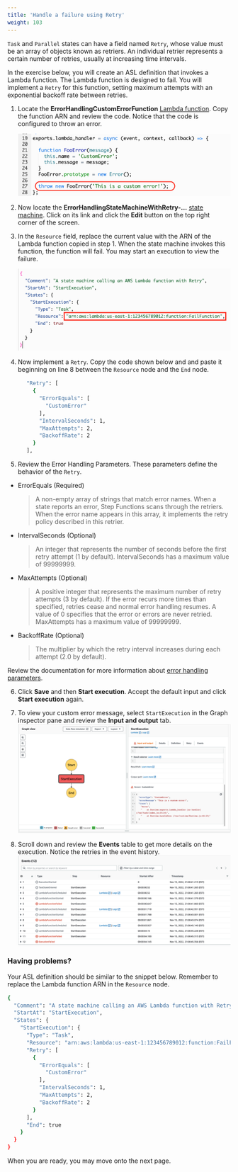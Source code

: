 ```yaml
---
title: 'Handle a failure using Retry'
weight: 103
---
```


`Task` and `Parallel` states can have a field named `Retry`, whose value must be an array of objects known as retriers. An individual retrier represents a certain number of retries, usually at increasing time intervals.

In the exercise below, you will create an ASL definition that invokes a Lambda function. The Lambda function is designed to fail. You will implement a `Retry` for this function, setting maximum attempts with an exponential backoff rate between retries.

1. Locate the **ErrorHandlingCustomErrorFunction** [Lambda function](https://console.aws.amazon.com/lambda/home). Copy the function ARN and review the code. Notice that the code is configured to throw an error.

   ![Lambda function throws FooError](/static/img/module-8/error-handling-lambda-foo-error.png)

2. Now locate the **ErrorHandlingStateMachineWithRetry-...** [state machine](https://console.aws.amazon.com/states/home). Click on its link and click the **Edit** button on the top right corner of the screen. 

3. In the `Resource` field, replace the current value with the ARN of the Lambda function copied in step 1. When the state machine invokes this function, the function will fail. You may start an execution to view the failure.

   ![Replace Lambda function ARN](/static/img/module-8/error-handling-state-machine-retry.png)


4. Now implement a `Retry`. Copy the code shown below and and paste it beginning on line 8 between the `Resource` node and the `End` node. 

```bash
      "Retry": [
        {
          "ErrorEquals": [
            "CustomError"
          ],
          "IntervalSeconds": 1,
          "MaxAttempts": 2,
          "BackoffRate": 2
        }
      ],
```

5. Review the Error Handling Parameters. These parameters define the behavior of the `Retry`.

- ErrorEquals (Required)

  > A non-empty array of strings that match error names. When a state reports an error, Step Functions scans through the retriers. When the error name appears in this array, it implements the retry policy described in this retrier.

- IntervalSeconds (Optional)

  > An integer that represents the number of seconds before the first retry attempt (1 by default). IntervalSeconds has a maximum value of 99999999.

- MaxAttempts (Optional)

  > A positive integer that represents the maximum number of retry attempts (3 by default). If the error recurs more times than specified, retries cease and normal error handling resumes. A value of 0 specifies that the error or errors are never retried. MaxAttempts has a maximum value of 99999999.

- BackoffRate (Optional)

  > The multiplier by which the retry interval increases during each attempt (2.0 by default).

Review the documentation for more information about [error handling parameters](https://docs.aws.amazon.com/step-functions/latest/dg/concepts-error-handling.html).


6. Click **Save** and then **Start execution**. Accept the default input and click **Start execution** again.

7. To view your custom error message, select `StartExecution` in the Graph inspector pane and review the **Input and output** tab.
   ![Failure using Retry output](/static/img/module-8/error-handling-custom-error-retry-output.png)

8. Scroll down and review the **Events** table to get more details on the execution. Notice the retries in the event history.
   ![Failure using Retry event history](/static/img/module-8/error-handling-custom-error-retry-event-history.png)

### Having problems?

Your ASL definition should be similar to the snippet below. Remember to replace the Lambda function ARN in the `Resource` node.

```bash
{
  "Comment": "A state machine calling an AWS Lambda function with Retry",
  "StartAt": "StartExecution",
  "States": {
    "StartExecution": {
      "Type": "Task",
      "Resource": "arn:aws:lambda:us-east-1:123456789012:function:FailFunction",
      "Retry": [
        {
          "ErrorEquals": [
            "CustomError"
          ],
          "IntervalSeconds": 1,
          "MaxAttempts": 2,
          "BackoffRate": 2
        }
      ],
      "End": true
    }
  }
}
```
When you are ready, you may move onto the next page.
